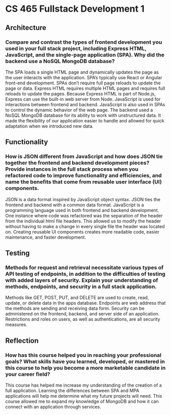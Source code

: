 # CS 465 Fullstack Development 1
## Architecture
###	Compare and contrast the types of frontend development you used in your full stack project, including Express HTML, JavaScript, and the single-page application (SPA). Why did the backend use a NoSQL MongoDB database?
The SPA loads a single HTML page and dynamically updates the page as the user interacts with the application. SPA’s typically use React or Angular front-end development. SPAs don’t require full page reloads to update the page or data. Express HTML requires multiple HTML pages and requires full reloads to update the pages. Because Express HTML is part of Node.js, Express can use the built-in web server from Node. JavaScript is used for interactions between frontend and backend. JavaScript is also used in SPAs to control the dynamic behavior of the web page. 
The backend used a NoSQL MongoDB database for its ability to work with unstructured data. It made the flexibility of our application easier to handle and allowed for quick adaptation when we introduced new data. 

## Functionality
###	How is JSON different from JavaScript and how does JSON tie together the frontend and backend development pieces? Provide instances in the full stack process when you refactored code to improve functionality and efficiencies, and name the benefits that come from reusable user interface (UI) components.
JSON is a data format inspired by JavaScript object syntax. JSON ties the frontend and backend with a common data format. JavaScript is a programming language used in both frontend and backend development. One instance where code was refactored was the separation of the header from the individual html file headers. This allowed us to modify the header without having to make a change in every single file the header was located on. Creating reusable UI components creates more readable code, easier maintenance, and faster development. 

## Testing
###	Methods for request and retrieval necessitate various types of API testing of endpoints, in addition to the difficulties of testing with added layers of security. Explain your understanding of methods, endpoints, and security in a full stack application.
Methods like GET, POST, PUT, and DELETE are used to create, read, update, or delete data in the apps database. Endpoints are web address that the methods are sending and receiving data form. Security can be administered on the frontend, backend, and server side of an application. Restrictions and roles on users, as well as authentications, are all security measures.  

## Reflection
###	How has this course helped you in reaching your professional goals? What skills have you learned, developed, or mastered in this course to help you become a more marketable candidate in your career field?
This course has helped me increase my understanding of the creation of a full application. Learning the differences between SPA and MPA applications will help me determine what my future projects will need. This course allowed me to expand my knowledge of MongoDB and how it can connect with an application through services. 
